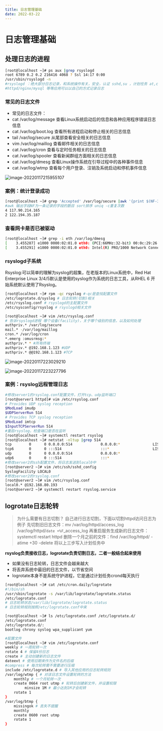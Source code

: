 ```yaml
---
title: 日志管理基础
date: 2022-03-22
---
```




# 日志管理基础

## 处理日志的进程

```bash
[root@localhost ~]# ps aux |grep rsyslogd
root 6789 0.2 0.2 216416 4068 ? Ssl 14:17 0:00
/usr/sbin/rsyslogd -n
#rsyslogd ：绝大部分日志记录，和系统操作有关，安全，认证 sshd,su ，计划任务 at,cron
#httpd/nginx/mysql 等等应用可以以自己的方式记录日志

```

### 常见的日志文件

- 常见的日志文件：
- cat /var/log/message 查看Linux系统启动后的信息和各种应用程序错误日志信息
- cat /var/log/boot.log 查看所有进程启动和停止相关的日志信息
- tail /var/log/secure 从尾部查看安全相关的日志信息
- vim /var/log/maillog 查看邮件相关的日志信息
- cat /var/log/cron 查看与定时任务相关的日志信息
- cat /var/log/spooler 查看新闻群组方面相关的日志信息
- cat /var/log/dmesg 查看Linux操作系统在引导过程中的各种事件信息
- cat /var/log/wtmp 查看每个用户登录、注销及系统启动和停机事件信息

![image-20220117215955107](http://cdn.gtrinee.top/image-20220117215955107.png)

### 案例：统计登录成功

```bash
[root@localhost ~]# grep 'Accepted' /var/log/secure |awk '{print $(NF-3)}'|sort |uniq -c
#awk 输出字段NF为一条记录的字段的数目 sort排序 uniq -c重复次数
4 117.90.214.165
2 122.194.35.187
```

### 查看网卡是否已被驱动

```bash
[root@localhost ~]# grep -i eth /var/log/dmesg
[    3.455287] e1000 0000:02:01.0 eth0: (PCI:66MHz:32-bit) 00:0c:29:26:7c:e2
[    3.455291] e1000 0000:02:01.0 eth0: Intel(R) PRO/1000 Network Connection
```

### rsyslogd子系统

Rsyslog:可以简单的理解为syslog的超集，在老版本的Linux系统中，Red Hat Enterprise Linux 3/4/5默认是使用的syslog作为系统的日志工具，从RHEL 6 开始系统默认使用了Rsyslog。



```bash
[root@localhost ~]# rpm -qc rsyslog #-qc是查找配置文件
/etc/logrotate.d/syslog # 日志轮转(切割)相关
/etc/rsyslog.conf # rsyslogd的主配置文件
/etc/sysconfig/rsyslog # rsyslogd相关文件
```

```bash
[root@localhost ~]# vim /etc/rsyslog.conf
# 告诉rsyslogd进程 哪个设备(facility)，关于哪个级别的信息，以及如何处理
authpriv.* /var/log/secure
mail.* -/var/log/maillog
cron.* /var/log/cron
*.emerg :omusrmsg:*
authpriv.* * #所有终端
authpriv.* @192.168.1.123 #UDP
authpriv.* @@192.168.1.123 #TCP

```

![image-20220117223029210](http://cdn.gtrinee.top/image-20220117223029210.png)

![image-20220117223227796](http://cdn.gtrinee.top/image-20220117223227796.png)

### 案例：rsyslog远程管理日志

```bash
#修改server1的rsyslog.conf配置文件，打开tcp、udp监听端口
[root@server1 httpd]# vim /etc/rsyslog.conf
# Provides UDP syslog reception
$ModLoad imudp
$UDPServerRun 514
# Provides TCP syslog reception
$ModLoad imtcp
$InputTCPServerRun 514
#重启rsyslog，检查端口是否在监听
[root@localhost ~]# systemctl restart rsyslog
[root@localhost ~]# netstat -nltup |grep 514
tcp        0      0 0.0.0.0:514             0.0.0.0:*               LISTEN      7258/rsyslogd
tcp6       0      0 :::514                  :::*                    LISTEN      7258/rsyslogd
udp        0      0 0.0.0.0:514             0.0.0.0:*                           7258/rsyslogd
udp6       0      0 :::514                  :::*                                7258/rsyslogd
#修改server2的ssh配置文件，将日志发送到local0中
[root@server2 ~]# vim /etc/ssh/sshd_config
SyslogFacility LOCAL0
#修改server2的rsyslog.conf
[root@server2 ~]# vim /etc/rsyslog.conf
local0.* @192.168.80.193
[root@server2 ~]# systemctl restart rsyslog.service
```

## logrotate日志轮转

> 为什么需要有日志切割？
> 自己进行日志切割，下面以切割httpd访问日志为例子
> 	先切割旧日志文件：mv /var/log/httpd/access_log /var/log/httpd/`date +%F`_access_log
> 	再重启服务生成新的日志文件：systemctl restart httpd
> 	删除一个月之前的文件：find /var//log/httpd/ -atime +30 -delete
> 	将以上三步写入计划任务中

**rsyslog负责接收日志，logrotate负责切割日志，二者一般结合起来使用**

- 如果没有日志轮转，日志文件会越来越大 
- 将丢弃系统中最旧的日志文件，以节省空间 
- logrotate本身不是系统守护进程，它是通过计划任务crond每天执行

```bash
[root@localhost ~]# cat /etc/cron.daily/logrotate
#!/bin/sh
/usr/sbin/logrotate -s /var/lib/logrotate/logrotate.status
/etc/logrotate.conf
# 日志轮转状态/var/lib/logrotate/logrotate.status
# 日志轮转规则按照/etc/logrotate.conf中来

[root@localhost ~]# ls /etc/logrotate.conf /etc/logrotate.d/
/etc/logrotate.conf
/etc/logrotate.d/:
bootlog chrony syslog wpa_supplicant yum

#配置文件
[root@localhost ~]# vim /etc/logrotate.conf
weekly # 一周轮转一次
rotate 4 # 保留4份日志
create # 主动创建新的日志文件
dateext # 使用日期来作为文件名的后缀
#compress # 每次轮转需不需要进行压缩
include /etc/logrotate.d # 导入其他应用的日志轮转规则
/var/log/wtmp { # 对该日志文件设置轮转的方法
    monthly # 一个月轮转一次
    create 0664 root utmp # 轮转后创建新文件，并设置权限
   		 minsize 1M # 最小达到1M才会轮转
    rotate 1
}
/var/log/btmp {
    missingok # 丢失不提醒
    monthly
    create 0600 root utmp
    rotate 1
}

```

